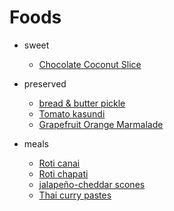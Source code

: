 # Foods

* sweet
  * [Chocolate Coconut Slice](./sweet/chocolate-coconut-slice)

* preserved
  * [bread & butter pickle](./preserved/bp-pickle)
  * [Tomato kasundi](./preserved/kasundi)
  * [Grapefruit Orange Marmalade](./preserved/marmalade)

* meals
  * [Roti canai](./meals/roti-thai)
  * [Roti chapati](./meals/roti-indian)
  * [jalapeño-cheddar scones](./meals/jalapeno-cheddar-scones)
  * [Thai curry pastes](./meals/thai-curry-paste)

